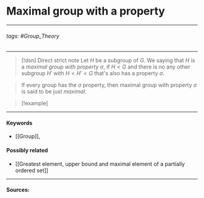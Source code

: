 # Maximal group with a property
***
###### tags: #Group_Theory 
***
>[!dsn] Direct strict note
>Let $H$ be a subgroup of $G$. We saying that $H$ is a *maximal group with property* $\sigma$, if $H<G$ and there is no any other subgroup $H'$ with $H<H'<G$ that's also has a property $\sigma$.

>If every group has the $\sigma$ property, then maximal group with property $\sigma$ is said to be just *maximal*.

>[!example] 
>
***
#### Keywords
- [[Group]],
#### Possibly related
- [[Greatest element, upper bound and maximal element of a partially ordered set]]
***
#### Sources:
